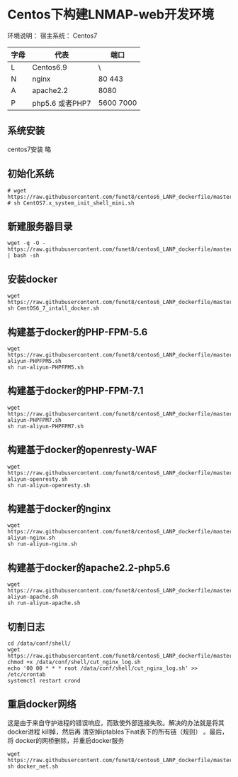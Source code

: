 # Centos下构建LNMAP-web开发环境

环境说明：
宿主系统： Centos7

| 字母| 代表 | 端口 |
|---|---|---|
| L | Centos6.9 | \ |
| N | nginx |80 443|
| A | apache2.2 | 8080 |
| P | php5.6 或者PHP7 |5600 7000 |

## 系统安装
centos7安装 略

## 初始化系统

```
# wget https://raw.githubusercontent.com/funet8/centos6_LANP_dockerfile/master/shell/CentOS7.x_system_init_shell_mini.sh
# sh CentOS7.x_system_init_shell_mini.sh
```

## 新建服务器目录
```
wget -q -O - https://raw.githubusercontent.com/funet8/centos6_LANP_dockerfile/master/shell/create_dir.sh | bash -sh
```

## 安装docker
```
wget https://raw.githubusercontent.com/funet8/centos6_LANP_dockerfile/master/shell/CentOS6_7_intall_docker.sh
sh CentOS6_7_intall_docker.sh
```

## 构建基于docker的PHP-FPM-5.6
```
wget https://raw.githubusercontent.com/funet8/centos6_LANP_dockerfile/master/shell/run-aliyun-PHPFPM5.sh
sh run-aliyun-PHPFPM5.sh

```

## 构建基于docker的PHP-FPM-7.1
```
wget https://raw.githubusercontent.com/funet8/centos6_LANP_dockerfile/master/shell/run-aliyun-PHPFPM7.sh
sh run-aliyun-PHPFPM7.sh
```

## 构建基于docker的openresty-WAF
```
wget https://raw.githubusercontent.com/funet8/centos6_LANP_dockerfile/master/shell/run-aliyun-openresty.sh
sh run-aliyun-openresty.sh
```

## 构建基于docker的nginx
```
wget https://raw.githubusercontent.com/funet8/centos6_LANP_dockerfile/master/shell/run-aliyun-nginx.sh
sh run-aliyun-nginx.sh
```

## 构建基于docker的apache2.2-php5.6
```
wget https://raw.githubusercontent.com/funet8/centos6_LANP_dockerfile/master/shell/run-aliyun-apache.sh
sh run-aliyun-apache.sh
```


## 切割日志

```
cd /data/conf/shell/
wget https://raw.githubusercontent.com/funet8/centos6_LANP_dockerfile/master/shell/cut_log_nginx_docker.sh
chmod +x /data/conf/shell/cut_nginx_log.sh
echo '00 00 * * * root /data/conf/shell/cut_nginx_log.sh' >> /etc/crontab
systemctl restart crond
```


## 重启docker网络

这是由于来自守护进程的错误响应，而致使外部连接失败。解决的办法就是将其docker进程 kill掉，然后再 清空掉iptables下nat表下的所有链（规则） 。最后，将 docker的网桥删除，并重启docker服务
```
wget https://raw.githubusercontent.com/funet8/centos6_LANP_dockerfile/master/shell/docker_net.sh
sh docker_net.sh
```




















